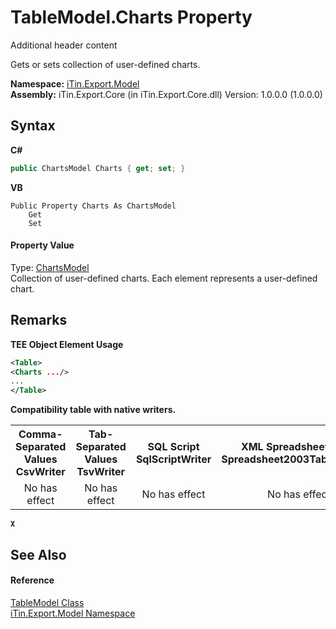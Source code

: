 # TableModel.Charts Property 
Additional header content 

Gets or sets collection of user-defined charts.

**Namespace:**&nbsp;<a href="N_iTin_Export_Model">iTin.Export.Model</a><br />**Assembly:**&nbsp;iTin.Export.Core (in iTin.Export.Core.dll) Version: 1.0.0.0 (1.0.0.0)

## Syntax

**C#**<br />
``` C#
public ChartsModel Charts { get; set; }
```

**VB**<br />
``` VB
Public Property Charts As ChartsModel
	Get
	Set
```


#### Property Value
Type: <a href="T_iTin_Export_Model_ChartsModel">ChartsModel</a><br />Collection of user-defined charts. Each element represents a user-defined chart.

## Remarks

**TEE Object Element Usage**<br />
``` XML
<Table>
<Charts .../>
...
</Table>
```


<strong>Compatibility table with native writers.</strong><table><tr><th>Comma-Separated Values<br />CsvWriter</th><th>Tab-Separated Values<br />TsvWriter</th><th>SQL Script<br />SqlScriptWriter</th><th>XML Spreadsheet 2003<br />Spreadsheet2003TabularWriter</th></tr><tr><td align="center">No has effect</td><td align="center">No has effect</td><td align="center">No has effect</td><td align="center">No has effect</td></tr></table><strong>`X`</strong>


## See Also


#### Reference
<a href="T_iTin_Export_Model_TableModel">TableModel Class</a><br /><a href="N_iTin_Export_Model">iTin.Export.Model Namespace</a><br />